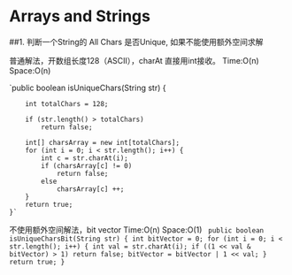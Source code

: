 # Arrays and Strings

##1. 判断一个String的 All Chars 是否Unique, 如果不能使用额外空间求解

普通解法，开数组长度128（ASCII），charAt 直接用int接收。
Time:O(n) Space:O(n)

`public boolean isUniqueChars(String str) {

        int totalChars = 128;

        if (str.length() > totalChars)
            return false;

        int[] charsArray = new int[totalChars];
        for (int i = 0; i < str.length(); i++) {
            int c = str.charAt(i);
            if (charsArray[c] != 0)
                return false;
            else
                charsArray[c] ++;
        }
        return true;
    }`
 
不使用额外空间解法，bit vector Time:O(n) Space:O(1)
`
    public boolean isUniqueCharsBit(String str) {
        int bitVector = 0;
        for (int i = 0; i < str.length(); i++) {
            int val = str.charAt(i);
            if ((1 << val & bitVector) > 1)
                return false;
            bitVector = bitVector | 1 << val;
        }
        return true;
    }`
